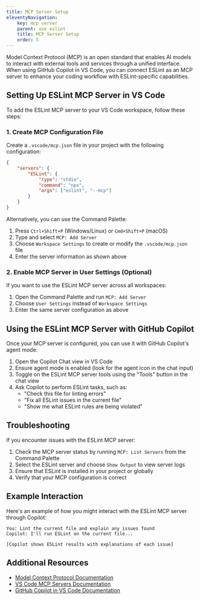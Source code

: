 ```yaml
---
title: MCP Server Setup
eleventyNavigation:
    key: mcp server
    parent: use eslint
    title: MCP Server Setup
    order: 5
---
```


Model Context Protocol (MCP) is an open standard that enables AI models to interact with external tools and services through a unified interface. When using GitHub Copilot in VS Code, you can connect ESLint as an MCP server to enhance your coding workflow with ESLint-specific capabilities.

## Setting Up ESLint MCP Server in VS Code

To add the ESLint MCP server to your VS Code workspace, follow these steps:

### 1. Create MCP Configuration File

Create a `.vscode/mcp.json` file in your project with the following configuration:

```json
{
	"servers": {
		"ESLint": {
			"type": "stdio",
			"command": "npx",
			"args": ["eslint", "--mcp"]
		}
	}
}
```

Alternatively, you can use the Command Palette:

1. Press `Ctrl+Shift+P` (Windows/Linux) or `Cmd+Shift+P` (macOS)
2. Type and select `MCP: Add Server`
3. Choose `Workspace Settings` to create or modify the `.vscode/mcp.json` file
4. Enter the server information as shown above

### 2. Enable MCP Server in User Settings (Optional)

If you want to use the ESLint MCP server across all workspaces:

1. Open the Command Palette and run `MCP: Add Server`
2. Choose `User Settings` instead of `Workspace Settings`
3. Enter the same server configuration as above

## Using the ESLint MCP Server with GitHub Copilot

Once your MCP server is configured, you can use it with GitHub Copilot's agent mode:

1. Open the Copilot Chat view in VS Code
2. Ensure agent mode is enabled (look for the agent icon in the chat input)
3. Toggle on the ESLint MCP server tools using the "Tools" button in the chat view
4. Ask Copilot to perform ESLint tasks, such as:
    - "Check this file for linting errors"
    - "Fix all ESLint issues in the current file"
    - "Show me what ESLint rules are being violated"

## Troubleshooting

If you encounter issues with the ESLint MCP server:

1. Check the MCP server status by running `MCP: List Servers` from the Command Palette
2. Select the ESLint server and choose `Show Output` to view server logs
3. Ensure that ESLint is installed in your project or globally
4. Verify that your MCP configuration is correct

## Example Interaction

Here's an example of how you might interact with the ESLint MCP server through Copilot:

```text
You: Lint the current file and explain any issues found
Copilot: I'll run ESLint on the current file...

[Copilot shows ESLint results with explanations of each issue]
```

## Additional Resources

- [Model Context Protocol Documentation](https://github.com/microsoft/mcp)
- [VS Code MCP Servers Documentation](https://code.visualstudio.com/docs/copilot/chat/mcp-servers)
- [GitHub Copilot in VS Code Documentation](https://code.visualstudio.com/docs/copilot/copilot-chat)
